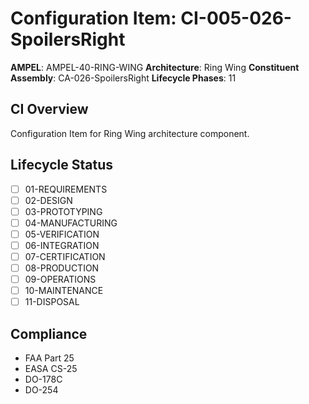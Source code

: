 # Configuration Item: CI-005-026-SpoilersRight

**AMPEL**: AMPEL-40-RING-WING
**Architecture**: Ring Wing
**Constituent Assembly**: CA-026-SpoilersRight
**Lifecycle Phases**: 11

## CI Overview
Configuration Item for Ring Wing architecture component.

## Lifecycle Status
- [ ] 01-REQUIREMENTS
- [ ] 02-DESIGN
- [ ] 03-PROTOTYPING
- [ ] 04-MANUFACTURING
- [ ] 05-VERIFICATION
- [ ] 06-INTEGRATION
- [ ] 07-CERTIFICATION
- [ ] 08-PRODUCTION
- [ ] 09-OPERATIONS
- [ ] 10-MAINTENANCE
- [ ] 11-DISPOSAL

## Compliance
- FAA Part 25
- EASA CS-25
- DO-178C
- DO-254
